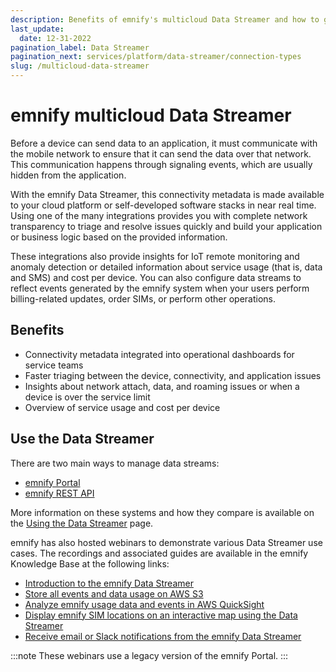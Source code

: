 ```yaml
---
description: Benefits of emnify's multicloud Data Streamer and how to get started
last_update: 
  date: 12-31-2022
pagination_label: Data Streamer
pagination_next: services/platform/data-streamer/connection-types
slug: /multicloud-data-streamer
---
```


# emnify multicloud Data Streamer

Before a device can send data to an application, it must communicate with the mobile network to ensure that it can send the data over that network.
This communication happens through signaling events, which are usually hidden from the application.

With the emnify Data Streamer, this connectivity metadata is made available to your cloud platform or self-developed software stacks in near real time.
Using one of the many integrations provides you with complete network transparency to triage and resolve issues quickly and build your application or business logic based on the provided information.

These integrations also provide insights for IoT remote monitoring and anomaly detection or detailed information about service usage (that is, data and SMS) and cost per device.
You can also configure data streams to reflect events generated by the emnify system when your users perform billing-related updates, order SIMs, or perform other operations.

## Benefits

- Connectivity metadata integrated into operational dashboards for service teams
- Faster triaging between the device, connectivity, and application issues
- Insights about network attach, data, and roaming issues or when a device is over the service limit
- Overview of service usage and cost per device

## Use the Data Streamer

There are two main ways to manage data streams:

- [emnify Portal](/multicloud-data-streamer/usage#data-streamer-in-the-portal)
- [emnify REST API](/multicloud-data-streamer/usage#data-streamer-api) 

More information on these systems and how they compare is available on the [Using the Data Streamer](/multicloud-data-streamer/usage) page.

emnify has also hosted webinars to demonstrate various Data Streamer use cases.
The recordings and associated guides are available in the emnify Knowledge Base at the following links:

- [Introduction to the emnify Data Streamer](https://support.emnify.com/hc/en-us/articles/360010311999-Webinar-Introduction-to-the-EMnify-Data-Streamer)
- [Store all events and data usage on AWS S3](https://support.emnify.com/hc/en-us/articles/360010214460-Webinar-How-to-store-all-events-and-data-usage-on-AWS-S3-)
- [Analyze emnify usage data and events in AWS QuickSight](https://support.emnify.com/hc/en-us/articles/360010604820-How-to-analyze-EMnify-usage-data-and-events-in-AWS-Quicksight-)
- [Display emnify SIM locations on an interactive map using the Data Streamer](https://support.emnify.com/hc/en-us/articles/360010815220-Webinar-how-to-display-EMnify-SIM-location-on-an-interactive-map-by-using-the-EMnify-Data-Streamer)
- [Receive email or Slack notifications from the emnify Data Streamer](https://support.emnify.com/hc/en-us/articles/360010536679-Webinar-Email-Slack-notifications-from-the-EMnify-Data-Streamer)

:::note
These webinars use a legacy version of the emnify Portal.
:::
